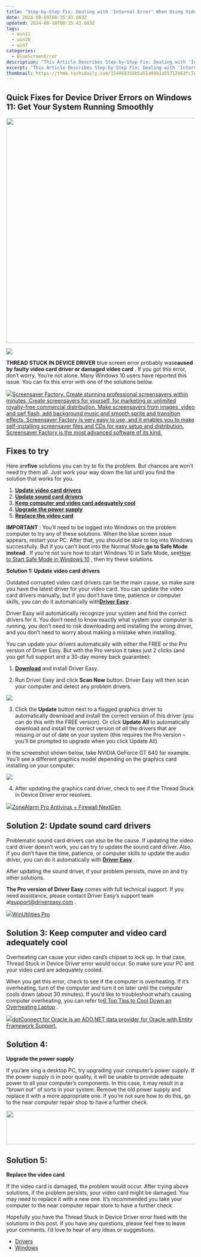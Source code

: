 ```yaml
---
title: "Step-by-Step Fix: Dealing with 'Internal Error' When Using Video Schedulers on Windows 11"
date: 2024-08-09T00:35:43.083Z
updated: 2024-08-10T00:35:43.083Z
tags:
  - win11
  - win10
  - win7
categories:
  - BlueScreenError
description: "This Article Describes Step-by-Step Fix: Dealing with 'Internal Error' When Using Video Schedulers on Windows 11"
excerpt: "This Article Describes Step-by-Step Fix: Dealing with 'Internal Error' When Using Video Schedulers on Windows 11"
thumbnail: https://thmb.techidaily.com/154068358b5a51a99b1a55712b63fc787a6b810efb43227d04a8381bc3392428.jpg
---
```


## Quick Fixes for Device Driver Errors on Windows 11: Get Your System Running Smoothly

<!-- affiliate ads begin -->
<a href="https://appsumo.8odi.net/c/5597632/2075475/7443" target="_top" id="2075475"><img src="//a.impactradius-go.com/display-ad/7443-2075475" border="0" alt="" width="1200" height="600"/></a><img height="0" width="0" src="https://appsumo.8odi.net/i/5597632/2075475/7443" style="position:absolute;visibility:hidden;" border="0" />
<!-- affiliate ads end -->
![](https://images.drivereasy.com/wp-content/uploads/2018/08/img_5b85123f710b0.jpg)

**THREAD STUCK IN DEVICE DRIVER** blue screen error probably was**caused by faulty video card driver or damaged video card** . If you got this error, don’t worry. You’re not alone. Many Windows 10 users have reported this issue. You can fix this error with one of the solutions below.

<!-- affiliate ads begin -->
<a href="https://secure.2checkout.com/order/checkout.php?PRODS=194977&QTY=1&AFFILIATE=108875&CART=1"><img src="https://www.blumentals.net/scrfactory/images/screensaver-software.png" border="0">Screensaver Factory, Create stunning professional screensavers within minutes. Create screensavers for yourself, for marketing or unlimited royalty-free commercial distribution. Make screensavers from images, video and swf flash, add background music and smooth sprite and transition effects. Screensaver Factory is very easy to use, and it enables you to make self-installing screensaver files and CDs for easy setup and distribution. Screensaver Factory is the most advanced software of its kind.</a>
<!-- affiliate ads end -->
## Fixes to try

 Here are**five** solutions you can try to fix the problem. But chances are won’t need try them all. Just work your way down the list until you find the solution that works for you.

1. [**Update video card drivers**](https://tools.techidaily.com/drivereasy/download/)
2. [**Update sound card drivers**](https://tools.techidaily.com/drivereasy/download/)
3. [**Keep computer and video card adequately cool**](https://tools.techidaily.com/drivereasy/download/)
4. [**Upgrade the power supply**](https://tools.techidaily.com/drivereasy/download/)
5. **[Replace the video card](https://tools.techidaily.com/drivereasy/download/)**

**IMPORTANT** : You’ll need to be logged into Windows on the problem computer to try any of these solutions.  When the blue screen issue appears, restart your PC. After that, you should be able to log into Windows successfully. But if you can’t boot into the Normal Mode,**go to Safe Mode instead** . If you’re not sure how to start Windows 10 in Safe Mode, see[How to Start Safe Mode in Windows 10](https://tools.techidaily.com/drivereasy/download/) , then try these solutions.

 **Solution 1: Update video card drivers**

 Outdated corrupted video card drivers can be the main cause, so make sure you have the latest driver for your video card. You can update the video card drivers manually, but if you don’t have time, patience or computer skills, you can do it automatically with[**Driver Easy**](https://tools.techidaily.com/drivereasy/download/) .

 Driver Easy will automatically recognize your system and find the correct drivers for it. You don’t need to know exactly what system your computer is running, you don’t need to risk downloading and installing the wrong driver, and you don’t need to worry about making a mistake when installing.

 You can update your drivers automatically with either the FREE or the Pro version of Driver Easy. But with the Pro version it takes just 2 clicks (and you get full support and a 30-day money back guarantee):

 1) **[Download](https://tools.techidaily.com/drivereasy/download/)**   and install Driver Easy.

 2) Run Driver Easy and click **Scan Now**   button. Driver Easy will then scan your computer and detect any problem drivers.

![](https://images.drivereasy.com/wp-content/uploads/2018/04/img_5adea458f38e8.png)

 3) Click the **Update** button next to a flagged graphics driver to automatically download and install the correct version of this driver (you can do this with the FREE version). Or click **Update All**  to automatically download and install the correct version of _all_   the drivers that are missing or out of date on your system (this requires the Pro version – you’ll be prompted to upgrade when you click Update All).

 In the screenshot shown below, take NVIDIA GeForce GT 640 for example. You’ll see a different graphics model depending on the graphics card installing on your computer.

![](https://images.drivereasy.com/wp-content/uploads/2018/04/img_5adea4836812e.jpg)

 4) After updating the graphics card driver, check to see if the Thread Stuck in Device Driver error resolves.

<!-- affiliate ads begin -->
<a href="https://estore.zonealarm.com/order/checkout.php?PRODS=38658749&QTY=1&AFFILIATE=108875&CART=1"><img src="https://sc1.checkpoint.com/sc1/za/images/boxes/pa_500.png" border="0">ZoneAlarm Pro Antivirus + Firewall NextGen</a>
<!-- affiliate ads end -->
## **Solution 2:** **Update sound card drivers**

 Problematic sound card drivers can also be the cause. If updating the video card driver doesn’t work, you can try to update the sound card driver. Also, if you don’t have the time, patience, or computer skills to update the audio driver, you can do it automatically with **[Driver Easy](https://tools.techidaily.com/drivereasy/download/)**  .

 After updating the sound driver, if your problem persists, move on and try other solutions.

**The Pro version of Driver Easy** comes with full technical support. If you need assistance, please contact Driver Easy’s support team at[support@drivereasy.com](https://tools.techidaily.com/drivereasy/download/) .

<!-- affiliate ads begin -->
<a href="https://secure.2checkout.com/order/checkout.php?PRODS=4665597&QTY=1&AFFILIATE=108875&CART=1"><img src="https://www.pcclean.io/wp-content/uploads/2018/03/winutilities-box-130521.png" border="0">WinUtilities Pro</a>
<!-- affiliate ads end -->
## **Solution 3: Keep computer and video card adequately cool**

 Overheating can cause your video card’s chipset to lock up. In that case, Thread Stuck in Device Driver error would occur. So make sure your PC and your video card are adequately cooled.

 When you get this error, check to see if the computer is overheating. If it’s overheating, turn of the computer and turn it on later until the computer cools down (about 30 minutes). If you’d like to troubleshoot what’s causing computer overheating, you can refer to[6 Top Tips to Cool Down an Overheating Laptop](https://tools.techidaily.com/drivereasy/download/) .

<!-- affiliate ads begin -->
<a href="https://checkout.devart.com/order/checkout.php?PRODS=5023555&QTY=1&AFFILIATE=108875&CART=1"><img src="https://secure.avangate.com/images/merchant/45b430710ad04765a6afd58d9d9fafca/products/dotConnect_O.png" border="0">dotConnect for Oracle is an ADO.NET data provider for Oracle with Entity Framework Support.</a>
<!-- affiliate ads end -->
## **Solution 4:**

**Upgrade the power supply**

 If you’are sing a desktop PC, try upgrading your computer’s power supply. If the power supply is in poor quality, it will be unable to provide adequate power to all your computer’s components. In this case, it may result in a “brown out” of sorts in your system. Remove the old power supply and replace it with a more appropriate one. If you’re not sure how to do this, go to the near computer repair shop to have a further check.

<!-- affiliate ads begin -->
<a href="https://aligracehair.sjv.io/c/5597632/2087267/19272" target="_top" id="2087267"><img src="//a.impactradius-go.com/display-ad/19272-2087267" border="0" alt="" width="728" height="90"/></a><img height="0" width="0" src="https://imp.pxf.io/i/5597632/2087267/19272" style="position:absolute;visibility:hidden;" border="0" />
<!-- affiliate ads end -->
## **Solution 5:**

**Replace the video card**

 If the video card is damaged, the problem would occur. After trying above solutions, if the problem persists, your video card might be damaged. You may need to replace it with a new one. It’s recommended you take your computer to the near computer repair store to have a further check.

 Hopefully you have the Thread Stuck in Device Driver error fixed with the solutions in this post. If you have any questions, please feel free to leave your comments. I’d love to hear of any ideas or suggestions.

* [Drivers](https://tools.techidaily.com/drivereasy/download/)
* [Windows](https://tools.techidaily.com/drivereasy/download/)

<ins class="adsbygoogle"
     style="display:block"
     data-ad-format="autorelaxed"
     data-ad-client="ca-pub-7571918770474297"
     data-ad-slot="1223367746"></ins>



<ins class="adsbygoogle"
     style="display:block"
     data-ad-client="ca-pub-7571918770474297"
     data-ad-slot="8358498916"
     data-ad-format="auto"
     data-full-width-responsive="true"></ins>
